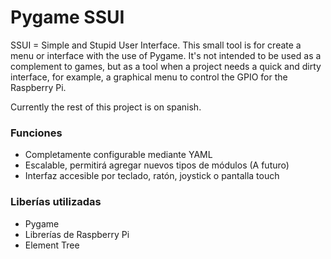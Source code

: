 # Pygame SSUI #

SSUI = Simple and Stupid User Interface. This small tool is for create a menu or interface with the use of Pygame. It's not intended to be used as a complement to games, but as a tool when a project needs a quick and dirty interface, for example, a graphical menu to control the GPIO for the Raspberry Pi.

Currently the rest of this project is on spanish.

### Funciones ###

* Completamente configurable mediante YAML
* Escalable, permitirá agregar nuevos tipos de módulos (A futuro)
* Interfaz accesible por teclado, ratón, joystick o pantalla touch

### Liberías utilizadas ###

* Pygame
* Librerías de Raspberry Pi
* Element Tree

